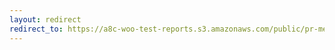 ```yaml
---
layout: redirect
redirect_to: https://a8c-woo-test-reports.s3.amazonaws.com/public/pr-merge/44332/api/index.html
---
```

